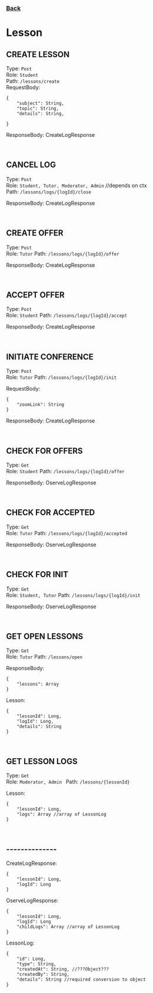 ### [Back](./Main.md)

# Lesson

## **CREATE LESSON**

Type: `Post`  
Role: `Student`  
Path: `/lessons/create`  
RequestBody:

```
{
    "subject": String,
    "topic": String,
    "details": String,

}
```

ResponseBody: CreateLogResponse

<br>

## **CANCEL LOG**

Type: `Post`  
Role: `Student, Tutor, Moderator, Admin` //depends on ctx  
Path: `/lessons/logs/{logId}/close`

ResponseBody: CreateLogResponse

<br>

## **CREATE OFFER**

Type: `Post`  
Role: `Tutor`
Path: `/lessons/logs/{logId}/offer`

ResponseBody: CreateLogResponse

<br>

## **ACCEPT OFFER**

Type: `Post`  
Role: `Student`
Path: `/lessons/logs/{logId}/accept`

ResponseBody: CreateLogResponse

<br>

## **INITIATE CONFERENCE**

Type: `Post`  
Role: `Tutor`
Path: `/lessons/logs/{logId}/init`

RequestBody:

```
{
    "zoomLink": String
}
```

ResponseBody: CreateLogResponse

<br>

## **CHECK FOR OFFERS**

Type: `Get`  
Role: `Student`
Path: `/lessons/logs/{logId}/offer`

ResponseBody: OserveLogResponse

<br>

## **CHECK FOR ACCEPTED**

Type: `Get`  
Role: `Tutor`
Path: `/lessons/logs/{logId}/accepted`

ResponseBody: OserveLogResponse

<br>

## **CHECK FOR INIT**

Type: `Get`  
Role: `Student, Tutor`
Path: `/lessons/logs/{logId}/init`

ResponseBody: OserveLogResponse

<br>

## **GET OPEN LESSONS**

Type: `Get`  
Role: `Tutor`
Path: `/lessons/open`

ResponseBody:

```
{
    "lessons": Array
}
```

Lesson:

```
{
    "lessonId": Long,
    "logId": Long,
    "details": String
}
```

<br>

## **GET LESSON LOGS**

Type: `Get`  
Role: `Moderator, Admin `
Path: `/lessons/{lessonId}`

Lesson:

```
{
    "lessonId": Long,
    "logs": Array //array of LessonLog
}
```

<br>

## **--------------**

CreateLogResponse:

```
{
    "lessonId": Long,
    "logId": Long
}
```

OserveLogResponse:

```
{
    "lessonId": Long,
    "logId": Long
    "childLogs": Array //array of LessonLog
}
```

LessonLog:

```
{
    "id": Long,
    "type": String,
    "createdAt": String, //???Object???
    "createdBy": String,
    "details": String //required conversion to object
}
```

